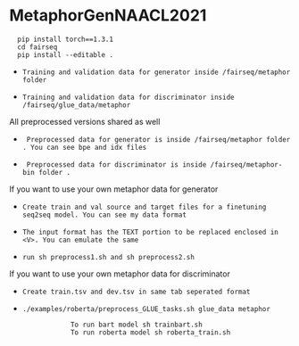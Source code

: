 # MetaphorGenNAACL2021

      pip install torch==1.3.1
      cd fairseq
      pip install --editable .
      

-     Training and validation data for generator inside /fairseq/metaphor folder
-     Training and validation data for discriminator inside /fairseq/glue_data/metaphor 


All preprocessed versions shared as well
-      Preprocessed data for generator is inside /fairseq/metaphor folder . You can see bpe and idx files
-      Preprocessed data for discriminator is inside /fairseq/metaphor-bin folder .

If you want to use your own metaphor data for generator
-     Create train and val source and target files for a finetuning seq2seq model. You can see my data format
-     The input format has the TEXT portion to be replaced enclosed in <V>. You can emulate the same
-     run sh preprocess1.sh and sh preprocess2.sh


If you want to use your own metaphor data for discriminator
-     Create train.tsv and dev.tsv in same tab seperated format 
-     ./examples/roberta/preprocess_GLUE_tasks.sh glue_data metaphor

                  To run bart model sh trainbart.sh
                  To run roberta model sh roberta_train.sh


